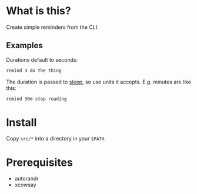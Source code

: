 # What is this?

Create simple reminders from the CLI.

## Examples

Durations default to seconds:
```bash
remind 3 do the thing
```

The duration is passed to [sleep][sleep], so use units it accepts. E.g. minutes are like this:
```bash
remind 30m stop reading
```

# Install

Copy `src/*` into a directory in your `$PATH`.

# Prerequisites

- autorandr
- xcowsay


[sleep]: https://www.man7.org/linux/man-pages/man1/sleep.1.html
